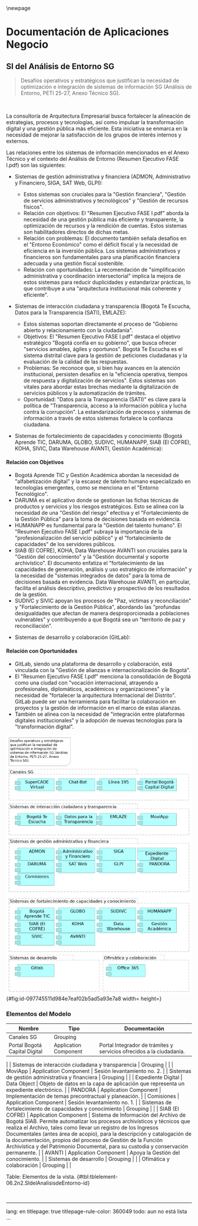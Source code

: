 
<div style="page-break-before: always;"></div>
\newpage

# Documentación de Aplicaciones Negocio

## SI del Análisis de Entorno SG

> Desafíos operativos y estratégicos que justifican la necesidad de optimización e integración de sistemas de información SG (Análisis de Entorno, PETI 25-27, Anexo Técnico SG).  

<br>

La consultoría de Arquitectura Empresarial busca fortalecer la alineación de estrategias, procesos y tecnologías, así como impulsar la transformación digital y una gestión pública más eficiente. Esta iniciativa se enmarca en la necesidad de mejorar la satisfacción de los grupos de interés internos y externos.

Las relaciones entre los sistemas de información mencionados en el Anexo Técnico y el contexto del Análisis de Entorno (Resumen Ejecutivo FASE I.pdf) son las siguientes:

* Sistemas de gestión administrativa y financiera (ADMON, Administrativo y Financiero, SIGA, SAT Web, GLPI):
    - Estos sistemas son cruciales para la "Gestión financiera", "Gestión de servicios administrativos y tecnológicos" y "Gestión de recursos físicos".
    - Relación con objetivos: El "Resumen Ejecutivo FASE I.pdf" aborda la necesidad de una gestión pública más eficiente y transparente, la optimización de recursos y la rendición de cuentas. Estos sistemas son habilitadores directos de dichas metas.
    - Relación con problemas: El documento también señala desafíos en el "Entorno Económico" como el déficit fiscal y la necesidad de eficiencia en la inversión pública. Los sistemas administrativos y financieros son fundamentales para una planificación financiera adecuada y una gestión fiscal sostenible.
    - Relación con oportunidades: La recomendación de "simplificación administrativa y coordinación intersectorial" implica la mejora de estos sistemas para reducir duplicidades y estandarizar prácticas, lo que contribuye a una "arquitectura institucional más coherente y eficiente".

* Sistemas de interacción ciudadana y transparencia (Bogotá Te Escucha, Datos para la Transparencia (SATI), EMLAZE):
    - Estos sistemas soportan directamente el proceso de "Gobierno abierto y relacionamiento con la ciudadanía".
    - Objetivos: El "Resumen Ejecutivo FASE I.pdf" destaca el objetivo estratégico "Bogotá confía en su gobierno", que busca ofrecer "servicios amables, ágiles y oportunos". Bogotá Te Escucha es el sistema distrital clave para la gestión de peticiones ciudadanas y la evaluación de la calidad de las respuestas.
    - Problemas: Se reconoce que, si bien hay avances en la atención institucional, persisten desafíos en la "eficiencia operativa, tiempos de respuesta y digitalización de servicios". Estos sistemas son vitales para abordar estas brechas mediante la digitalización de servicios públicos y la automatización de trámites.
    - Oportunidad: "Datos para la Transparencia (SATI)" es clave para la política de "Transparencia, acceso a la información pública y lucha contra la corrupción". La estandarización de procesos y sistemas de información a través de estos sistemas fortalece la confianza ciudadana.

* Sistemas de fortalecimiento de capacidades y conocimiento (Bogotá Aprende TIC, DARUMA, GLOBO, SUDIVC, HUMANAPP, SIAB (El COFRE), KOHA, SIVIC, Data Warehouse AVANTI, Gestión Académica):

#### Relación con Objetivos

- Bogotá Aprende TIC y Gestión Académica abordan la necesidad de "alfabetización digital" y la escasez de talento humano especializado en tecnologías emergentes, como se menciona en el "Entorno Tecnológico".
- DARUMA es el aplicativo donde se gestionan las fichas técnicas de productos y servicios y los riesgos estratégicos. Esto se alinea con la necesidad de una "Gestión del riesgo" efectiva y el "Fortalecimiento de la Gestión Pública" para la toma de decisiones basada en evidencia.
- HUMANAPP es fundamental para la "Gestión del talento humano". El "Resumen Ejecutivo FASE I.pdf" subraya la importancia de la "profesionalización del servicio público" y el "fortalecimiento de capacidades" de los servidores públicos.
- SIAB (El COFRE), KOHA, Data Warehouse AVANTI son cruciales para la "Gestión del conocimiento" y la "Gestión documental y soporte archivístico". El documento enfatiza el "fortalecimiento de las capacidades de generación, análisis y uso estratégico de información" y la necesidad de "sistemas integrados de datos" para la toma de decisiones basada en evidencia. Data Warehouse AVANTI, en particular, facilita el análisis descriptivo, predictivo y prospectivo de los resultados de la gestión.
- SUDIVC y SIVIC apoyan los procesos de "Paz, víctimas y reconciliación" y "Fortalecimiento de la Gestión Pública", abordando las "profundas desigualdades que afectan de manera desproporcionada a poblaciones vulnerables" y contribuyendo a que Bogotá sea un "territorio de paz y reconciliación".

* Sistemas de desarrollo y colaboración (GitLab):

#### Relación con Oportunidades

- GitLab, siendo una plataforma de desarrollo y colaboración, está vinculada con la "Gestión de alianzas e internacionalización de Bogotá".
- El "Resumen Ejecutivo FASE I.pdf" menciona la consolidación de Bogotá como una ciudad con "vocación internacional, atrayendo a profesionales, diplomáticos, académicos y organizaciones" y la necesidad de "fortalecer la arquitectura Internacional del Distrito". GitLab puede ser una herramienta para facilitar la colaboración en proyectos y la gestión de información en el marco de estas alianzas.
- También se alinea con la necesidad de "integración entre plataformas digitales institucionales" y la adopción de nuevas tecnologías para la "transformación digital".


![06.2n2. SI del Analisis de Entorno. _Fuente: Propuesta servicios de ingeniería y evaluación de arquitectura $APP $CLIENTE (2025)_](images/06.2n2.SIdelAnalisisdeEntorno.png){#fig:id-097745511d984e7eaf02b5ad5a93e7a8 width= height=}

### Elementos del Modelo

| Nombre  | Tipo | Documentación |
|---------|------|---------------|
| Canales SG | Grouping |  |
| Portal Bogotá Capital Digital | Application Component | Portal Integrador de trámites y servicios ofrecidos a la ciudadanía.
 |
| Sistemas de interacción ciudadana y transparencia | Grouping |  |
| MoviApp | Application Component | Sesión levantamiento no. 2.
 |
| Sistemas de gestión administrativa y financiera | Grouping |  |
| Expediente Digital | Data Object | Objeto de datos en la capa de aplicación que representa un expediente electrónico. |
| PANDORA | Application Component | Implementación de temas precontractual y planeación.
 |
| Comisiones | Application Component | Sesión levantamiento no. 1.
 |
| Sistemas de fortalecimiento de capacidades y conocimiento | Grouping |  |
| SIAB (El COFRE) | Application Component | Sistema de Información del Archivo de Bogotá SIAB. Permite automatizar los procesos archivísticos y técnicos que realiza el Archivo, tales como llevar un registro de los Ingresos Documentales (antes área de acopio), para la descripción y catalogación de la documentación, propios del proceso de Gestión de la Función Archivística y del Patrimonio Documental, para su custodia y conservación permanente.
 |
| AVANTI | Application Component | Apoya la Gestión del conocimiento.
 |
| Sistemas de desarrollo | Grouping |  |
| Ofimática y colaboración | Grouping |  |

Table: Elementos de la vista. {#tbl:tblelement-06.2n2.SIdelAnalisisdeEntorno-id}

<br>




---
lang: en
titlepage: true
titlepage-rule-color: 360049
todo: aun no está lista
...

